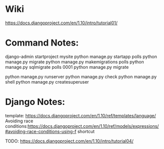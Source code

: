 # Wiki
https://docs.djangoproject.com/en/1.10/intro/tutorial01/

# Command Notes:
django-admin startproject mysite
python manage.py startapp polls
python manage.py migrate
python manage.py makemigrations polls
python manage.py sqlmigrate polls 0001
python manage.py migrate


python manage.py runserver
python manage.py check
python manage.py shell
python manage.py createsuperuser


# Django Notes:
template: https://docs.djangoproject.com/en/1.10/ref/templates/language/
Avoiding race conditions:https://docs.djangoproject.com/en/1.10/ref/models/expressions/#avoiding-race-conditions-using-f
shortcut

TODO:
https://docs.djangoproject.com/en/1.10/intro/tutorial04/